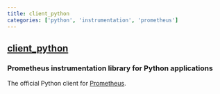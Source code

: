 ```yaml
---
title: client_python
categories: ['python', 'instrumentation', 'prometheus']
---
```

## [client_python](https://github.com/prometheus/client_python)

### Prometheus instrumentation library for Python applications


The official Python client for [Prometheus](https://prometheus.io).
